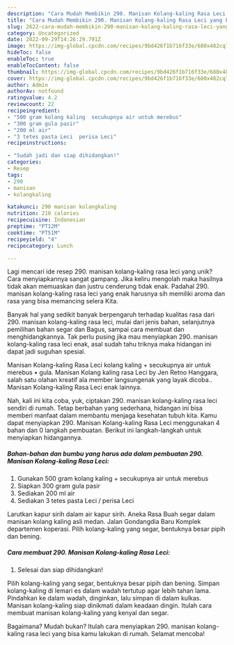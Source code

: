```yaml
---
description: "Cara Mudah Membikin 290. Manisan Kolang-kaling Rasa Leci yang Lezat"
title: "Cara Mudah Membikin 290. Manisan Kolang-kaling Rasa Leci yang Lezat"
slug: 2622-cara-mudah-membikin-290-manisan-kolang-kaling-rasa-leci-yang-lezat
category: Uncategorized
date: 2022-09-29T14:26:29.791Z
image: https://img-global.cpcdn.com/recipes/9bd426f1b716f33e/680x482cq70/290-manisan-kolang-kaling-rasa-leci-foto-resep-utama.jpg
hideToc: false
enableToc: true
enableTocContent: false
thumbnail: https://img-global.cpcdn.com/recipes/9bd426f1b716f33e/680x482cq70/290-manisan-kolang-kaling-rasa-leci-foto-resep-utama.jpg
cover: https://img-global.cpcdn.com/recipes/9bd426f1b716f33e/680x482cq70/290-manisan-kolang-kaling-rasa-leci-foto-resep-utama.jpg
author: Admin
authorAv: notfound
ratingvalue: 4.2
reviewcount: 22
recipeingredient:
- "500 gram kolang kaling  secukupnya air untuk merebus"
- "300 gram gula pasir"
- "200 ml air"
- "3 tetes pasta Leci  perisa Leci"
recipeinstructions:

- "Sudah jadi dan siap dihidangkan!"
categories:
- Resep
tags:
- 290
- manisan
- kolangkaling

katakunci: 290 manisan kolangkaling 
nutrition: 210 calories
recipecuisine: Indonesian
preptime: "PT12M"
cooktime: "PT51M"
recipeyield: "4"
recipecategory: Lunch

---
```





Lagi mencari ide resep 290. manisan kolang-kaling rasa leci yang unik? Cara menyiapkannya sangat gampang. Jika keliru mengolah maka hasilnya tidak akan memuaskan dan justru cenderung tidak enak. Padahal 290. manisan kolang-kaling rasa leci yang enak harusnya sih memiliki aroma dan rasa yang bisa memancing selera Kita.





Banyak hal yang sedikit banyak berpengaruh terhadap kualitas rasa dari 290. manisan kolang-kaling rasa leci, mulai dari jenis bahan, selanjutnya pemilihan bahan segar dan Bagus, sampai cara membuat dan menghidangkannya. Tak perlu pusing jika mau menyiapkan 290. manisan kolang-kaling rasa leci enak,      asal sudah tahu triknya maka hidangan ini dapat jadi suguhan spesial.














Manisan Kolang-kaling Rasa Leci kolang kaling + secukupnya air untuk merebus • gula. Manisan Kolang kaling rasa Leci by Jen Retno Hanggara, salah satu olahan kreatif ala member langsungenak yang layak dicoba.. Manisan Kolang-kaling Rasa Leci enak lainnya.






Nah, kali ini kita coba, yuk, ciptakan 290. manisan kolang-kaling rasa leci sendiri di rumah. Tetap berbahan yang sederhana, hidangan ini bisa memberi manfaat dalam membantu menjaga kesehatan tubuh kita. Kamu dapat menyiapkan 290. Manisan Kolang-kaling Rasa Leci menggunakan 4 bahan dan 0 langkah pembuatan. Berikut ini langkah-langkah untuk menyiapkan hidangannya.

<!--inarticleads1-->

##### Bahan-bahan dan bumbu yang harus ada dalam pembuatan 290. Manisan Kolang-kaling Rasa Leci:

1. Gunakan 500 gram kolang kaling + secukupnya air untuk merebus
1. Siapkan 300 gram gula pasir
1. Sediakan 200 ml air
1. Sediakan 3 tetes pasta Leci / perisa Leci


Larutkan kapur sirih dalam air kapur sirih. Aneka Rasa Buah segar dalam manisan kolang kaling asli medan. Jalan Gondangdia Baru Komplek departemen koperasi. Pilih kolang-kaling yang segar, bentuknya besar pipih dan bening. 

<!--inarticleads2-->

##### Cara membuat 290. Manisan Kolang-kaling Rasa Leci:


1. Selesai dan siap dihidangkan!

Pilih kolang-kaling yang segar, bentuknya besar pipih dan bening. Simpan kolang-kaling di lemari es dalam wadah tertutup agar lebih tahan lama. Pindahkan ke dalam wadah, dinginkan, lalu simpan di dalam kulkas. Manisan kolang-kaling siap dinikmati dalam keadaan dingin. Itulah cara membuat manisan kolang-kaling yang kenyal dan segar. 

Bagaimana? Mudah bukan? Itulah cara menyiapkan 290. manisan kolang-kaling rasa leci yang bisa kamu lakukan di rumah. Selamat mencoba!
